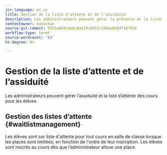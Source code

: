 ```yaml
---
jcr-language: en_us
title: Gestion de la liste d’attente et de l’assiduité
description: Les administrateurs peuvent gérer la présence et la liste d’attente des cours pour les élèves Adobe Learning Manager.
contentowner: manochan
source-git-commit: 9325abb9cda8c8a019c9d72c1944a8284f38f83e
workflow-type: tm+mt
source-wordcount: '63'
ht-degree: 0%

---
```




# Gestion de la liste d’attente et de l’assiduité

Les administrateurs peuvent gérer l’assiduité et la liste d’attente des cours pour les élèves.

## Gestion des listes d’attente {#waitlistmanagement}

Les élèves sont sur liste d&#39;attente pour tout cours en salle de classe lorsque les places sont limitées, en fonction de l&#39;ordre de leur inscription. Les élèves sont inscrits au cours dès que l’administrateur alloue une place.
